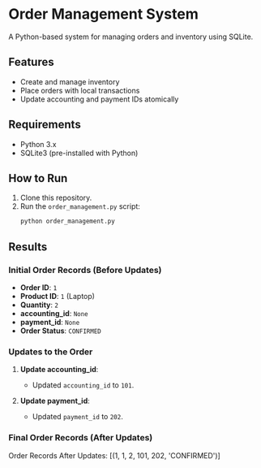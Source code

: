 # Order Management System
A Python-based system for managing orders and inventory using SQLite.

## Features
- Create and manage inventory
- Place orders with local transactions
- Update accounting and payment IDs atomically

## Requirements
- Python 3.x
- SQLite3 (pre-installed with Python)

## How to Run
1. Clone this repository.
2. Run the `order_management.py` script:
   ```bash
   python order_management.py

## Results
### Initial Order Records (Before Updates)
- **Order ID**: `1`
- **Product ID**: `1` (Laptop)
- **Quantity**: `2`
- **accounting_id**: `None`
- **payment_id**: `None`
- **Order Status**: `CONFIRMED`

### Updates to the Order

1. **Update accounting_id**:
   - Updated `accounting_id` to `101`.

2. **Update payment_id**:
   - Updated `payment_id` to `202`.

### Final Order Records (After Updates)

Order Records After Updates: [(1, 1, 2, 101, 202, 'CONFIRMED')]